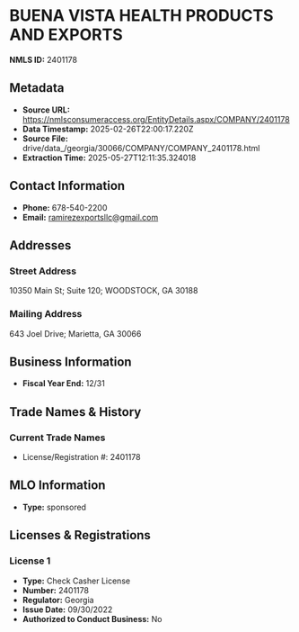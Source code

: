 # BUENA VISTA HEALTH PRODUCTS AND EXPORTS

**NMLS ID:** 2401178

## Metadata
- **Source URL:** https://nmlsconsumeraccess.org/EntityDetails.aspx/COMPANY/2401178
- **Data Timestamp:** 2025-02-26T22:00:17.220Z
- **Source File:** drive/data_/georgia/30066/COMPANY/COMPANY_2401178.html
- **Extraction Time:** 2025-05-27T12:11:35.324018

## Contact Information
- **Phone:** 678-540-2200
- **Email:** ramirezexportsllc@gmail.com

## Addresses
### Street Address
10350 Main St; Suite 120; WOODSTOCK, GA 30188

### Mailing Address
643 Joel Drive; Marietta, GA 30066

## Business Information
- **Fiscal Year End:** 12/31

## Trade Names & History
### Current Trade Names
- License/Registration #: 2401178

## MLO Information
- **Type:** sponsored

## Licenses & Registrations

### License 1
- **Type:** Check Casher License
- **Number:** 2401178
- **Regulator:** Georgia
- **Issue Date:** 09/30/2022
- **Authorized to Conduct Business:** No
